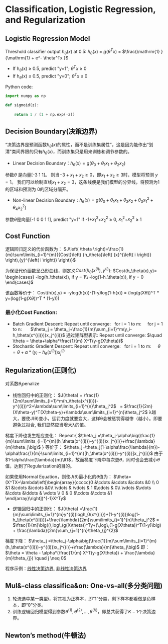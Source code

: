 # Classification, Logistic Regression, and Regularization
## Logistic Regression Model
Threshold classifier output $h_\theta(x)$ at 0.5:
$h_\theta(x)$ = $g(\theta^Tx)$ = $\frac{\mathrm{1} }{\mathrm{1} + e^- \theta^Tx }$
 * If h$_\theta$(x) $\geq$ 0.5, predict "y=1";
  $\theta^Tx$ $\geq$ 0
 * If h$_\theta$(x) $\leq$ 0.5, predict "y=0";
  $\theta^Tx$ $\leq$ 0

Python code:
```python
import numpy as np

def sigmoid(z): 
    
    return 1 / (1 + np.exp(-z))
```
## Decision Boundary(决策边界)
“决策边界是预测函数$h_\theta(x)$的属性，而不是训练集属性”，这是因为能作出“划清"类间界限的只有$h_\theta(x)$，而训练集只是用来训练和调节参数的。
* Linear Decision Boundary：${h_\theta}\left(x\right) = g\left({\theta_0}+{\theta_1}{x_1}+{\theta_2}{x_2}\right)$

参数$\theta$ 是向量[-3 1 1]。 则当$-3+{x_1}+{x_2} \geq 0$，即${x_1}+{x_2} \geq 3$时，模型将预测 $y=1$。 我们可以绘制直线${x_1}+{x_2} = 3$，这条线便是我们模型的分界线，将预测为1的区域和预测为 0的区域分隔开。

* Non-linear Decision Boundary：${h_\theta}\left( x \right)=g\left( {\theta_0}+{\theta_1}{x_1}+{\theta_{2}}{x_{2}}+{\theta_{3}}x_{1}^{2}+{\theta_{4}}x_{2}^{2} \right)$

参数$\theta$是向量[-1 0 0 1 1], predict "y=1" if -1+${x_1^2}$+${x_2^2}$ $\geq$ 0, ${x_1^2}$+${x_2^2}$ $\geq$ 1

## Cost Function
逻辑回归定义的代价函数为：
$J\left( \theta \right)=\frac{1}{m}\sum\limits_{i=1}^{m}{{Cost}\left( {h_\theta}\left( {x}^{\left( i \right)} \right),{y}^{\left( i \right)} \right)}$

为保证代价函数呈凸形曲线，则定义$Cost(h_\theta(x^{(i)}),y^{(i)})$: 
$Cost(h_\theta(x),y)=
\begin{cases}
-log(h_\theta(x)),  if y = 1\\
-log(1-h_\theta(x)), if y = 0
\end{cases}$

该函数等价于：
Cost(h(x),y) = -ylog(h(x))-(1-y)log(1-h(x)) = (log(g(X$\theta$))^T * y+(log(1-g(X$\theta$))^T * (1-y)))

### 最小化Cost Function: 
* Batch Gradient Descent:
Repeat until converge:
  &nbsp; for i = 1 to m:
  &nbsp; &nbsp; for j = 1 to n: 
  &nbsp; &nbsp; &nbsp; $\theta_j = \theta_j+\frac{1}{m}\sum_{i=1}^m(y_i-h_\theta(x^{(i)}))x_j^{(i)}$
通过矩阵型表示: 
Repeat until converge:
$\quad \theta = \theta+\alpha*\frac{1}{m} X^T(y-g(X\theta))$
* Stochastic Gradient Descent:
Repeat until converge: 
&nbsp; for i = 1 to m: 
$\quad \theta = \theta+\alpha*(y_i-h_\theta(x^{(i)}))x_j^{(i)}$

## Regularization(正则化)
对系数$\theta_i$penalize
* 线性回归中的正则化：
  $J(\theta) = \frac{1}{2m}\sum\limits_{i=1}^m(h_\theta(x^{(i)})-y^{(i)})^2+\lambda\sum\limits_{i=1}^{n}\theta_j^2$ 
&nbsp; = $\frac{1}{2m}(X\theta-y)^T(X\theta-y)+\lambda\sum\limits_{i=1}^{n}\theta_j^2$
λ越大，要使J(θ)变小，惩罚力度就要变大，这样θ会被惩罚得越惨（越小）。即要避免过拟合, 我们显然应当增大λ的值。

梯度下降也发生相应变化：
Repeat:{
$\theta_j =\theta_j-\alpha\big(\frac{1}{m}\sum\limits_{i=1}^{m}(h_\theta(x^{(i)})-y^{(i)})x_j^{(i)}+\frac{\lambda}{m}\theta_j\big)$
}
等价于：
$\theta_j=\theta_j(1-\alpha\frac{\lambda}{m})-\alpha\frac{1}{m}\sum\limits_{i=1}^{m}[h_\theta(x^{(i)})-y^{(i)}]x_j^{(i)}$
由于$1-\alpha\frac{\lambda}{m}\lt1$，故而梯度下降中每次更$\theta$，同时也会去减小$\theta$值，达到了Regularization的目的。

如果使用Normal Equation，则使$J(\theta)$最小化的$\theta$值为：
$\theta=(X^TX+\lambda\left[\begin{array}{ccccc}0 &\cdots &\cdots &\cdots &0 \\ 0 &1 &\cdots &\cdots &0\\ \vdots & \vdots & 1 &\cdots & 0\\ \vdots &\vdots &\cdots &\ddots & \vdots \\ 0 & 0 &\cdots &\cdots &1 \end{array}\right])^{-1}X^Ty$

* 逻辑回归中的正则化：
$J(\theta) =\frac{1}{m}\sum\limits_{i=1}^{m}y^{(i)}logh_0(x^{(i)})+(1-y^{(i)})log(1-h_\theta(x^{(i)}))+\frac{\lambda}{2m}\sum\limits_{j=1}^{n}\theta_j^2$
= $\frac{1}{m}\big((\,log\,(g(X\theta))^Ty+(\,log\,(1-g(X\theta))^T(1-y)\big) + \frac{\lambda}{2m}\sum_{j=1}^{n}\theta_{j}^{2}$

梯度下降：
$\theta_j =\theta_j-\alpha\big(\frac{1}{m}\sum\limits_{i=1}^{m}(h_\theta(x^{(i)})-y^{(i)})x_j^{(i)}+\frac{\lambda}{m}\theta_j\big)$
即：
$\theta = \theta - \alpha*(\frac{1}{m} X^T(y-g(X\theta)) + \frac{\lambda}{m}\theta_{j}) \quad j \neq 0$

程序示例：[线性决策边界](URL 'https://yoyoyohamapi.gitbooks.io/mit-ml/content/%E9%80%BB%E8%BE%91%E5%9B%9E%E5%BD%92/codes/%E7%BA%BF%E6%80%A7%E5%86%B3%E7%AD%96%E8%BE%B9%E7%95%8C.html'), [非线性决策边界](URL 'https://yoyoyohamapi.gitbooks.io/mit-ml/content/%E9%80%BB%E8%BE%91%E5%9B%9E%E5%BD%92/codes/%E9%9D%9E%E7%BA%BF%E6%80%A7%E5%86%B3%E7%AD%96%E8%BE%B9%E7%95%8C.html')

## Mul&-class classifica&on: One-vs-all(多分类问题)
1. 轮流选中某一类型$i$，将其视为正样本，即“1”分类，剩下样本都看做是负样本，即“0”分类。
2. 训练逻辑回归模型得到参数$\theta^{(1)}, \theta^{(2)}, ..., \theta^{(K)}$，即总共获得了$K−1$个决策边界。

## Newton’s method(牛顿法)

